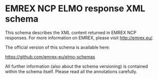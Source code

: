 EMREX NCP ELMO response XML schema
==================================

This schema describes the XML content returned in EMREX NCP responses. For more
information on EMREX, please visit http://emrex.eu/.

The official version of this schema is available here:

https://github.com/emrex-eu/elmo-schemas

All further information (also about the schema versioning) is contained within
the schema itself. Please read all the annotations carefully.
